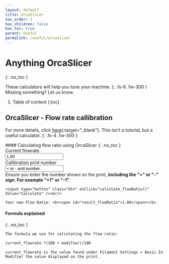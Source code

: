```yaml
---
layout: default
title: OrcaSlicer
nav_order: 1
has_children: false
has_toc: true
parent: Useful
permalink: /useful/orcaslicer
---
```


<script src="../../../scripts/calculators.js"></script>

# <i class="bi bi-calculator"></i> Anything OrcaSlicer
{: .no_toc }

These calculators will help you tune your machine.
{: .fs-6 .fw-300 }
Missing something? Let us know.

1. Table of content
{:toc}

## OrcaSlicer - Flow rate callibration

For more details, click [here](https://github.com/SoftFever/OrcaSlicer/wiki/Calibration#flow-rate){:target="_blank"}. This isn't a tutorial, but a useful calculator.
{: .fs-4 .fw-300 }

<div class="code-example" markdown="1">
#### Calculating flow ratio using OrcaSlicer
{: .no_toc }
<form>
    Current flowrate<br/><input type="text" class="textfield_dark" id="flowRatio" Value="1.00"/><br/>
    Callibration print number<br/><input type="text" class="textfield_dark" id="flowRatioModifier" Value="+ or - and number"/><br/>
    <div class="fs-3 fw-300">Ensure you enter the number shown on the print, <b>including the "+" or "-" sign. For example "+1" or "-1"</b>.</div>
    <div class="status_text_modifier" id="hasValueModifier"></div>

    <input type="button" class="btn" onClick="calculate_flowRatio()" Value="Calculate" /><br/>

    Your new Flow Ratio: <b><span id="result_flowRatio">1.00</span></b>
    
</form>

#### Formula explained
{: .no_toc }
</div>

```xml
The formula we use for calculating the flow ratio:

current_flowrate *(100 + modifier)/100

current_flowrate is the value found under Filament Settings > Basic Information > Flow Ratio.
Modifier the value displayed on the print.
```
